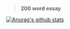 > **200 word essay**


[![Anurag's github stats](https://github-readme-stats.vercel.app/api?username=DojoSoMope&count_private=true&show_icons=true&theme=react)](https://github.com/DojoSoMope)
